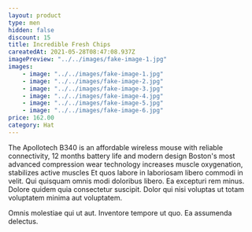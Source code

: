 ```yaml
---
layout: product
type: men
hidden: false
discount: 15
title: Incredible Fresh Chips
careatedAt: 2021-05-28T08:47:08.937Z
imagePreview: "../../images/fake-image-1.jpg"
images:
    - image: "../../images/fake-image-1.jpg"
    - image: "../../images/fake-image-2.jpg"
    - image: "../../images/fake-image-3.jpg"
    - image: "../../images/fake-image-4.jpg"
    - image: "../../images/fake-image-5.jpg"
    - image: "../../images/fake-image-6.jpg"
price: 162.00
category: Hat
---
```

The Apollotech B340 is an affordable wireless mouse with reliable connectivity, 12 months battery life and modern design
Boston's most advanced compression wear technology increases muscle oxygenation, stabilizes active muscles
Et quos labore in laboriosam libero commodi in velit. Qui quisquam omnis modi doloribus libero. Ea excepturi rem minus. Dolore quidem quia consectetur suscipit. Dolor qui nisi voluptas ut totam voluptatem minima aut voluptatem.
 Omnis molestiae qui ut aut. Inventore tempore ut quo. Ea assumenda delectus.
